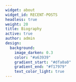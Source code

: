 ```yaml
---
widget: about
widget_id: RECENT-POSTS
headless: true
weight: 20
title: Biography
active: true
author: admin
design:
  background:
    image_darken: 0.3
    color: "#a63939"
    gradient_start: "#dfa0a0"
    gradient_end: "#f17979"
    text_color_light: true
---
```

